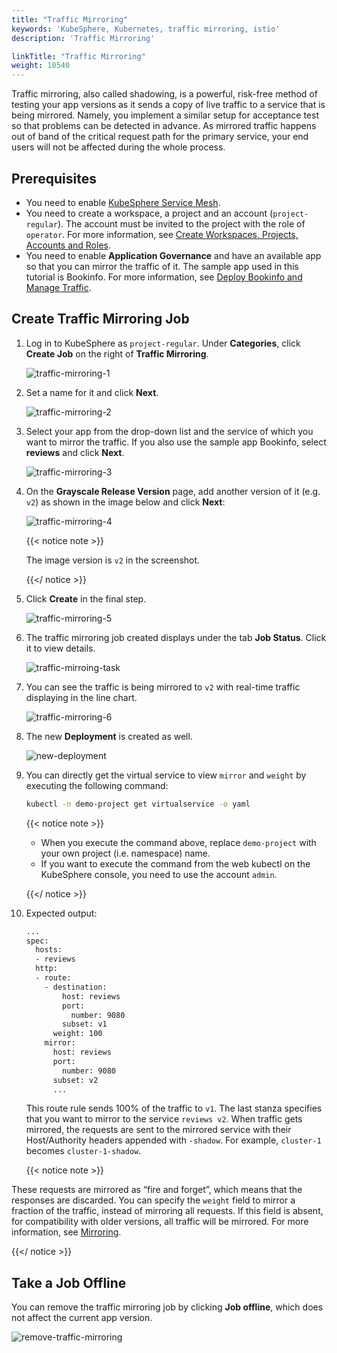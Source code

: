 ```yaml
---
title: "Traffic Mirroring"
keywords: 'KubeSphere, Kubernetes, traffic mirroring, istio'
description: 'Traffic Mirroring'

linkTitle: "Traffic Mirroring"
weight: 10540
---
```


Traffic mirroring, also called shadowing, is a powerful, risk-free method of testing your app versions as it sends a copy of live traffic to a service that is being mirrored. Namely, you implement a similar setup for acceptance test so that problems can be detected in advance. As mirrored traffic happens out of band of the critical request path for the primary service, your end users will not be affected during the whole process.

## Prerequisites

- You need to enable [KubeSphere Service Mesh](../../../pluggable-components/service-mesh/).
- You need to create a workspace, a project and an account (`project-regular`). The account must be invited to the project with the role of `operator`. For more information, see [Create Workspaces, Projects, Accounts and Roles](../../../quick-start/create-workspace-and-project).
- You need to enable **Application Governance** and have an available app so that you can mirror the traffic of it. The sample app used in this tutorial is Bookinfo. For more information, see [Deploy Bookinfo and Manage Traffic](../../../quick-start/deploy-bookinfo-to-k8s/).

## Create Traffic Mirroring Job

1. Log in to KubeSphere as `project-regular`. Under **Categories**, click **Create Job** on the right of **Traffic Mirroring**.

   ![traffic-mirroring-1](/images/docs/project-user-guide/grayscale-release/traffic-mirroring/traffic-mirroring-1.jpg)

2. Set a name for it and click **Next**.

   ![traffic-mirroring-2](/images/docs/project-user-guide/grayscale-release/traffic-mirroring/traffic-mirroring-2.jpg)

3. Select your app from the drop-down list and the service of which you want to mirror the traffic. If you also use the sample app Bookinfo, select **reviews** and click **Next**.

   ![traffic-mirroring-3](/images/docs/project-user-guide/grayscale-release/traffic-mirroring/traffic-mirroring-3.jpg)

4. On the **Grayscale Release Version** page, add another version of it (e.g. `v2`) as shown in the image below and click **Next**:

   ![traffic-mirroring-4](/images/docs/project-user-guide/grayscale-release/traffic-mirroring/traffic-mirroring-4.jpg)

   {{< notice note >}}

   The image version is `v2` in the screenshot.

   {{</ notice >}} 

5. Click **Create** in the final step.

   ![traffic-mirroring-5](/images/docs/project-user-guide/grayscale-release/traffic-mirroring/traffic-mirroring-5.jpg)

6. The traffic mirroring job created displays under the tab **Job Status**. Click it to view details.

   ![traffic-mirroing-task](/images/docs/project-user-guide/grayscale-release/traffic-mirroring/traffic-mirroing-task.jpg)

7. You can see the traffic is being mirrored to `v2` with real-time traffic displaying in the line chart.

   ![traffic-mirroring-6](/images/docs/project-user-guide/grayscale-release/traffic-mirroring/traffic-mirroring-6.jpg)

8. The new **Deployment** is created as well.

   ![new-deployment](/images/docs/project-user-guide/grayscale-release/traffic-mirroring/new-deployment.jpg)

9. You can directly get the virtual service to view `mirror` and `weight` by executing the following command:

   ```bash
   kubectl -n demo-project get virtualservice -o yaml
   ```

   {{< notice note >}} 

   - When you execute the command above, replace `demo-project` with your own project (i.e. namespace) name.
   - If you want to execute the command from the web kubectl on the KubeSphere console, you need to use the account `admin`.

   {{</ notice >}} 

10. Expected output:

    ```bash
    ...
    spec:
      hosts:
      - reviews
      http:
      - route:
        - destination:
            host: reviews
            port:
              number: 9080
            subset: v1
          weight: 100
        mirror:
          host: reviews
          port:
            number: 9080
          subset: v2
          ...
    ```

    This route rule sends 100% of the traffic to `v1`. The last stanza specifies that you want to mirror to the service `reviews v2`. When traffic gets mirrored, the requests are sent to the mirrored service with their Host/Authority headers appended with `-shadow`. For example, `cluster-1` becomes `cluster-1-shadow`.

    {{< notice note >}}

These requests are mirrored as “fire and forget”, which means that the responses are discarded. You can specify the `weight` field to mirror a fraction of the traffic, instead of mirroring all requests. If this field is absent, for compatibility with older versions, all traffic will be mirrored. For more information, see [Mirroring](https://istio.io/v1.5/pt-br/docs/tasks/traffic-management/mirroring/).

{{</ notice >}}

## Take a Job Offline

You can remove the traffic mirroring job by clicking **Job offline**, which does not affect the current app version.

![remove-traffic-mirroring](/images/docs/project-user-guide/grayscale-release/traffic-mirroring/remove-traffic-mirroring.jpg)